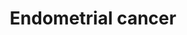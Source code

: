 ---
annotations:
- id: PW:0000611
  parent: disease pathway
  type: Pathway Ontology
  value: endometrial cancer pathway
- id: PW:0000013
  parent: disease pathway
  type: Pathway Ontology
  value: disease pathway
- id: PW:0000605
  parent: disease pathway
  type: Pathway Ontology
  value: cancer pathway
- id: CL:0002149
  parent: animal cell
  type: Cell Type Ontology
  value: epithelial cell of uterus
- id: DOID:1380
  parent: disease of cellular proliferation
  type: Disease Ontology
  value: endometrial cancer
authors:
- Khanspers
- AlexanderPico
- MaintBot
- Fehrhart
- Egonw
- Eweitz
citedin:
- link: PMC8431385
  title: Investigating the Molecular Processes behind the Cell-Specific Toxicity Response
    to Titanium Dioxide Nanobelts (2021)
communities:
- CPTAC
- Diseases
description: Endometrial cancer (EC) is the most common gynecological malignancy and
  the fourth most common malignancy in women in the developed world after breast,
  colorectal and lung cancer. Two types of endometrial carcinoma are distinguished
  with respect to biology and clinical course. Type-I carcinoma is related to hyperestrogenism
  by association with endometrial hyperplasia, frequent expression of estrogen and
  progesterone receptors and younger age, whereas type-II carcinoma is unrelated to
  estrogen, associated with atrophic endometrium, frequent lack of estrogen and progesterone
  receptors and older age. The morphologic differences in these cancers are mirrored
  in their molecular genetic profile with type I showing defects in DNA-mismatch repair
  and mutations in PTEN, K-ras, and beta-catenin, and type II showing aneuploidy,
  p53 mutations, and her2/neu amplification. Phosphorylation sites were added based
  on information from PhosphoSitePlus (R), www.phosphosite.org.  Proteins on this
  pathway have targeted assays available via the [https://assays.cancer.gov/available_assays?wp_id=WP4155
  CPTAC Assay Portal]
last-edited: 2024-02-14
ndex: 69e45345-8b69-11eb-9e72-0ac135e8bacf
organisms:
- Homo sapiens
redirect_from:
- /index.php/Pathway:WP4155
- /instance/WP4155
- /instance/WP4155_r128568
revision: r128568
schema-jsonld:
- '@context': https://schema.org/
  '@id': https://wikipathways.github.io/pathways/WP4155.html
  '@type': Dataset
  creator:
    '@type': Organization
    name: WikiPathways
  description: Endometrial cancer (EC) is the most common gynecological malignancy
    and the fourth most common malignancy in women in the developed world after breast,
    colorectal and lung cancer. Two types of endometrial carcinoma are distinguished
    with respect to biology and clinical course. Type-I carcinoma is related to hyperestrogenism
    by association with endometrial hyperplasia, frequent expression of estrogen and
    progesterone receptors and younger age, whereas type-II carcinoma is unrelated
    to estrogen, associated with atrophic endometrium, frequent lack of estrogen and
    progesterone receptors and older age. The morphologic differences in these cancers
    are mirrored in their molecular genetic profile with type I showing defects in
    DNA-mismatch repair and mutations in PTEN, K-ras, and beta-catenin, and type II
    showing aneuploidy, p53 mutations, and her2/neu amplification. Phosphorylation
    sites were added based on information from PhosphoSitePlus (R), www.phosphosite.org.  Proteins
    on this pathway have targeted assays available via the [https://assays.cancer.gov/available_assays?wp_id=WP4155
    CPTAC Assay Portal]
  keywords:
  - AKT1
  - AKT2
  - AKT3
  - APC
  - APC2
  - ARAF
  - AXIN1
  - AXIN2
  - BAD
  - BAK1
  - BAX
  - BRAF
  - Brivanib
  - CASP9
  - CCND1
  - CDH1
  - CDKN1A
  - CTNNA1
  - CTNNA2
  - CTNNA3
  - CTNNB1
  - Cenersen sodium
  - DDB2
  - Dovitinib
  - EGF
  - EGFR
  - ELK1
  - ERBB2
  - FGF1
  - FGF2
  - FGFR1
  - FGFR2
  - FGFR3
  - FOS
  - FOXO3
  - GADD45A
  - GADD45B
  - GADD45G
  - GRB2
  - GSK3B
  - HRAS
  - ILK
  - KRAS
  - LEF1
  - Lenvatinib
  - MAP2K1
  - MAP2K2
  - MAPK1
  - MAPK3
  - MYC
  - NRAS
  - Nintedanib
  - PDPK1
  - PIK3CA
  - PIK3CB
  - PIK3CD
  - PIK3R1
  - PIK3R2
  - PIK3R3
  - PIP3
  - POLK
  - PTEN
  - Ponatinib
  - RAF1
  - SOS1
  - SOS2
  - TCF7
  - TCF7L1
  - TCF7L2
  - TP53
  - Trastuzumab
  license: CC0
  name: Endometrial cancer
seo: CreativeWork
title: Endometrial cancer
wpid: WP4155
---